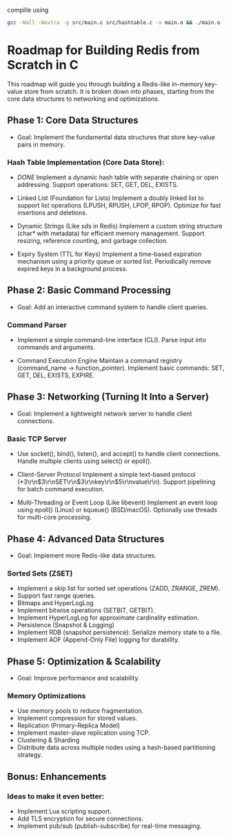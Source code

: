 complile using

```bash
gcc -Wall -Wextra -g src/main.c src/hashtable.c -o main.o && ./main.o
```

# Roadmap for Building Redis from Scratch in C

This roadmap will guide you through building a Redis-like in-memory key-value store from scratch. It is broken down into phases, starting from the core data structures to networking and optimizations.

## Phase 1: Core Data Structures

-   Goal: Implement the fundamental data structures that store key-value pairs in memory.

### Hash Table Implementation (Core Data Store):

-   _DONE_ Implement a dynamic hash table with separate chaining or open addressing.
    Support operations: SET, GET, DEL, EXISTS.

-   Linked List (Foundation for Lists)
    Implement a doubly linked list to support list operations (LPUSH, RPUSH, LPOP, RPOP).
    Optimize for fast insertions and deletions.

-   Dynamic Strings (Like sds in Redis)
    Implement a custom string structure (char\* with metadata) for efficient memory management.
    Support resizing, reference counting, and garbage collection.

-   Expiry System (TTL for Keys)
    Implement a time-based expiration mechanism using a priority queue or sorted list.
    Periodically remove expired keys in a background process.

## Phase 2: Basic Command Processing

-   Goal: Add an interactive command system to handle client queries.

### Command Parser

-   Implement a simple command-line interface (CLI).
    Parse input into commands and arguments.

-   Command Execution Engine
    Maintain a command registry (command_name → function_pointer).
    Implement basic commands: SET, GET, DEL, EXISTS, EXPIRE.

## Phase 3: Networking (Turning It Into a Server)

-   Goal: Implement a lightweight network server to handle client connections.

### Basic TCP Server

-   Use socket(), bind(), listen(), and accept() to handle client connections.
    Handle multiple clients using select() or epoll().
-   Client-Server Protocol
    Implement a simple text-based protocol (\*3\r\n$3\r\nSET\r\n$3\r\nkey\r\n$5\r\nvalue\r\n).
    Support pipelining for batch command execution.

-   Multi-Threading or Event Loop (Like libevent)
    Implement an event loop using epoll() (Linux) or kqueue() (BSD/macOS).
    Optionally use threads for multi-core processing.

## Phase 4: Advanced Data Structures

-   Goal: Implement more Redis-like data structures.

### Sorted Sets (ZSET)

-   Implement a skip list for sorted set operations (ZADD, ZRANGE, ZREM).
-   Support fast range queries.
-   Bitmaps and HyperLogLog
-   Implement bitwise operations (SETBIT, GETBIT).
-   Implement HyperLogLog for approximate cardinality estimation.
-   Persistence (Snapshot & Logging)
-   Implement RDB (snapshot persistence): Serialize memory state to a file.
-   Implement AOF (Append-Only File) logging for durability.

## Phase 5: Optimization & Scalability

-   Goal: Improve performance and scalability.

### Memory Optimizations

-   Use memory pools to reduce fragmentation.
-   Implement compression for stored values.
-   Replication (Primary-Replica Model)
-   Implement master-slave replication using TCP.
-   Clustering & Sharding
-   Distribute data across multiple nodes using a hash-based partitioning strategy.

## Bonus: Enhancements

### Ideas to make it even better:

-   Implement Lua scripting support.
-   Add TLS encryption for secure connections.
-   Implement pub/sub (publish-subscribe) for real-time messaging.
